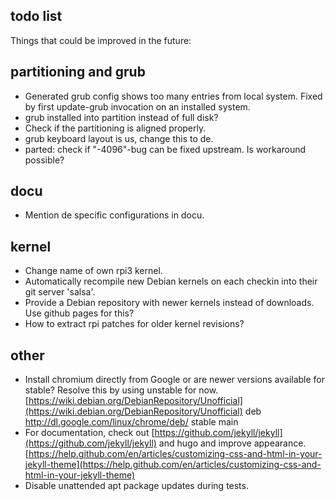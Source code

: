 ## todo list

Things that could be improved in the future:


partitioning and grub
---------------------

- Generated grub config shows too many entries from local system.
  Fixed by first update-grub invocation on an installed system.
- grub installed into partition instead of full disk?
- Check if the partitioning is aligned properly.
- grub keyboard layout is us, change this to de.
- parted: check if "-4096"-bug can be fixed upstream. Is workaround possible?


docu
----

- Mention de specific configurations in docu.


kernel
------

- Change name of own rpi3 kernel.
- Automatically recompile new Debian kernels on each checkin into their
  git server 'salsa'.
- Provide a Debian repository with newer kernels instead of downloads.
  Use github pages for this?
- How to extract rpi patches for older kernel revisions?


other
-----

- Install chromium directly from Google or are newer versions
  available for stable? Resolve this by using unstable for now.
  [https://wiki.debian.org/DebianRepository/Unofficial](https://wiki.debian.org/DebianRepository/Unofficial)
  deb http://dl.google.com/linux/chrome/deb/ stable main
- For documentation, check out [https://github.com/jekyll/jekyll](https://github.com/jekyll/jekyll) and hugo
  and improve appearance.
  [https://help.github.com/en/articles/customizing-css-and-html-in-your-jekyll-theme](https://help.github.com/en/articles/customizing-css-and-html-in-your-jekyll-theme)
- Disable unattended apt package updates during tests.

